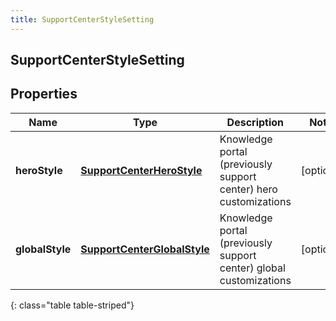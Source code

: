 ```yaml
---
title: SupportCenterStyleSetting
---
```

## SupportCenterStyleSetting


## Properties

| Name | Type | Description | Notes |
| ------------ | ------------- | ------------- | ------------- |
| **heroStyle** | <!----><!---->[**SupportCenterHeroStyle**](SupportCenterHeroStyle.html)<!----> | Knowledge portal (previously support center) hero customizations |  [optional] |
| **globalStyle** | <!----><!---->[**SupportCenterGlobalStyle**](SupportCenterGlobalStyle.html)<!----> | Knowledge portal (previously support center) global customizations |  [optional] |
{: class="table table-striped"}



